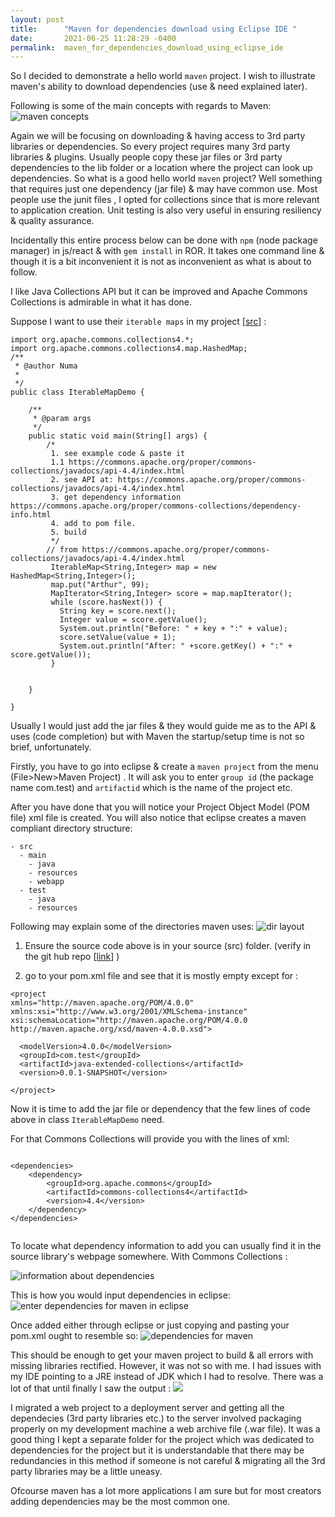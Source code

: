 ```yaml
---
layout: post
title:      "Maven for dependencies download using Eclipse IDE "
date:       2021-06-25 11:28:29 -0400
permalink:  maven_for_dependencies_download_using_eclipse_ide
---
```





So I decided to demonstrate a hello world `maven` project. I wish to illustrate maven's ability to download dependencies (use & need explained later). 

Following is some of the main concepts with regards to Maven: 
![maven concepts](https://mrarthurwhite.github.io/java_extended_collections_maven_demo/imgs/mavenconcepts.jpg)

Again we will be focusing on downloading & having access to 3rd party libraries or dependencies. So every project requires many 3rd party libraries & plugins. Usually people copy these jar files or 3rd party dependencies to the lib folder or a location where the project can look up dependencies.  So what is a good hello world `maven` project? Well something that requires just one dependency (jar file) & may have common use. Most people use the junit files , I opted for collections since that is more relevant to application creation. Unit testing is also very useful in ensuring resiliency & quality assurance. 

Incidentally this entire process below can be done with `npm` (node package manager) in js/react & with `gem install` in ROR. It takes one command line & though it is a bit inconvenient it is not as inconvenient as what is about to follow.

I like Java Collections API but it can be improved and Apache Commons Collections is admirable in what it has done.

Suppose I want to use their `iterable maps` in my project [[src](https://github.com/mrarthurwhite/java_extended_collections_maven_demo)] :

```
import org.apache.commons.collections4.*;
import org.apache.commons.collections4.map.HashedMap;
/**
 * @author Numa
 *
 */
public class IterableMapDemo {

	/**
	 * @param args
	 */
	public static void main(String[] args) {
		/* 
		 1. see example code & paste it
		 1.1 https://commons.apache.org/proper/commons-collections/javadocs/api-4.4/index.html
		 2. see API at: https://commons.apache.org/proper/commons-collections/javadocs/api-4.4/index.html
		 3. get dependency information https://commons.apache.org/proper/commons-collections/dependency-info.html
		 4. add to pom file.
		 5. build
		 */
		// from https://commons.apache.org/proper/commons-collections/javadocs/api-4.4/index.html
		 IterableMap<String,Integer> map = new HashedMap<String,Integer>();
		 map.put("Arthur", 99);
		 MapIterator<String,Integer> score = map.mapIterator();
		 while (score.hasNext()) {
		   String key = score.next();
		   Integer value = score.getValue();
		   System.out.println("Before: " + key + ":" + value);
		   score.setValue(value + 1);
		   System.out.println("After: " +score.getKey() + ":" + score.getValue());
		 }
	
		
	}

}

```

Usually I would just add the jar files & they would guide me as to the API & uses (code completion) but with Maven the startup/setup time is not so brief, unfortunately. 

Firstly, you have to go into eclipse & create a `maven project` from the menu (File>New>Maven Project) .
It will ask you to enter `group id` (the package name com.test) and `artifactid` which is the name of the project etc.


After you have  done that you will notice your Project Object Model (POM file) xml file is created. You will also notice that eclipse creates a maven compliant directory structure: 
```
- src
  - main
    - java
    - resources
    - webapp
  - test
    - java
    - resources
```

Following may explain some of the directories maven uses:
![dir layout](https://mrarthurwhite.github.io/java_extended_collections_maven_demo/imgs/standarddirslayout.jpg)

1. Ensure the source code above is in your source (src) folder. (verify in the git hub repo [[link](https://github.com/mrarthurwhite/java_extended_collections_maven_demo)] ) 

2. go to your pom.xml file and see that it is mostly empty except for : 

```
<project 
xmlns="http://maven.apache.org/POM/4.0.0" 
xmlns:xsi="http://www.w3.org/2001/XMLSchema-instance" 
xsi:schemaLocation="http://maven.apache.org/POM/4.0.0 http://maven.apache.org/xsd/maven-4.0.0.xsd">

  <modelVersion>4.0.0</modelVersion>
  <groupId>com.test</groupId>
  <artifactId>java-extended-collections</artifactId>
  <version>0.0.1-SNAPSHOT</version>
  
</project>
```

Now it is time to add the jar file or dependency that the few lines of code above in class `IterableMapDemo` need.

For that Commons Collections  will provide you with the lines of xml:

```

<dependencies>
  	<dependency>
  		<groupId>org.apache.commons</groupId>
  		<artifactId>commons-collections4</artifactId>
  		<version>4.4</version>
  	</dependency>
</dependencies>


```



	
	

To locate what dependency information to add you can usually find it in the source library's webpage somewhere. With Commons Collections : 

![information about dependencies](https://mrarthurwhite.github.io/java_extended_collections_maven_demo/imgs/mavendependencyinfo.jpg)


This is how you would input dependencies in eclipse:
	![enter dependencies for maven in eclipse](https://mrarthurwhite.github.io/java_extended_collections_maven_demo/imgs/adddependency.jpg)



Once added either through eclipse or just copying and pasting your pom.xml ought to resemble so: 
![dependencies for maven](https://mrarthurwhite.github.io/java_extended_collections_maven_demo/imgs/pomafter.jpg)


This should be enough to get your maven project to build & all errors with missing libraries rectified.  However, it was not so with me. I had issues with my IDE pointing to a JRE instead of JDK which I had to resolve. 
There was a lot of that until finally I saw the output : 
	![](https://mrarthurwhite.github.io/java_extended_collections_maven_demo/imgs/output.jpg)

I migrated a web project to a deployment server and getting all the dependecies (3rd party libraries etc.) to the server involved packaging properly on my development machine a web archive file (.war file). It was a good thing I kept a separate folder for the project which was dedicated to dependencies for the project but it is understandable that there may be redundancies in this method if someone is not careful & migrating all the 3rd party libraries may be a little uneasy.

Ofcourse maven has a lot more applications I am sure but for most creators  adding dependencies may be the most common one. 

